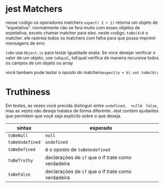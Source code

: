# jest Matchers

nesse codigo os operadores matchers ``` expect( 2 + 2) ``` retorna um objeto de
"expetativa". normalmente não se fara muito com esses objetos de expetativa,
exceto chamar matcher para eles. neste codigo``` .toBe(4) ```é o matcher. ele rastreia todos os matchers com falha para que possa imprimir mensagens de erro

```toBe``` usa ```Object.is``` para testar igualdade exata. Se voce desejar verificar o valor de um objeto, use ```toEqual```, toEqual verifica de maneira recursiva todos os campos de um objeto ou array

vocẽ tambem pode testar o oposto do matchers``` expect(a + b).not.toBe(0); ```

# Truthiness

Em testes, as vezes vocẽ precida distinguir entre ```undefined,  null```e ``` false```,
mas as vezes não deseja tratalos de forma diferente. Jest contém ajudantes que permitem que voçê seja explicito sobre o que deseja.

| sintax | esperado |
| --- | --- |
| `toBeNull` | `null ` |
| `toBeUndefined` | `undefined ` |
| `toBeDefined` | é o oposto de `toBeUndefined` |
| `toBeTruthy` | declarações de `if` que o if trate como verdadeira |
| `toBeFalse` | declarações de `if` que o if trate como verdadeira |